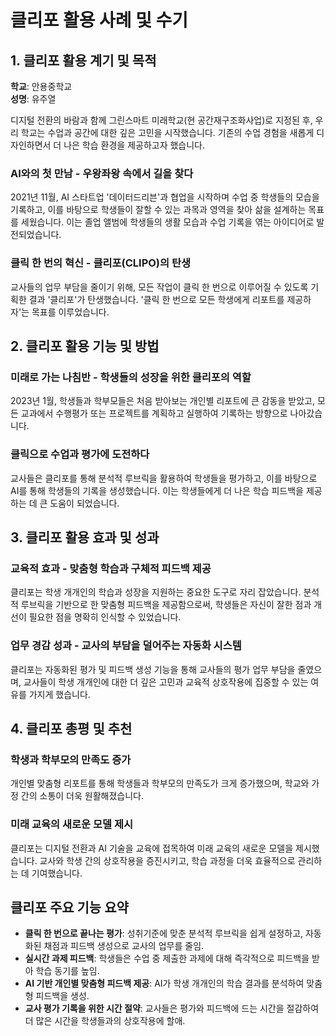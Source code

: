# 클리포 활용 사례 및 수기

## 1. 클리포 활용 계기 및 목적

**학교**: 안용중학교  
**성명**: 유주열

디지털 전환의 바람과 함께 그린스마트 미래학교(현 공간재구조화사업)로 지정된 후, 우리 학교는 수업과 공간에 대한 깊은 고민을 시작했습니다. 기존의 수업 경험을 새롭게 디자인하면서 더 나은 학습 환경을 제공하고자 했습니다.

### AI와의 첫 만남 - 우왕좌왕 속에서 길을 찾다

2021년 11월, AI 스타트업 '데이터드리븐'과 협업을 시작하며 수업 중 학생들의 모습을 기록하고, 이를 바탕으로 학생들이 잘할 수 있는 과목과 영역을 찾아 삶을 설계하는 목표를 세웠습니다. 이는 졸업 앨범에 학생들의 생활 모습과 수업 기록을 엮는 아이디어로 발전되었습니다.

### 클릭 한 번의 혁신 - 클리포(CLIPO)의 탄생

교사들의 업무 부담을 줄이기 위해, 모든 작업이 클릭 한 번으로 이루어질 수 있도록 기획한 결과 '클리포'가 탄생했습니다. '클릭 한 번으로 모든 학생에게 리포트를 제공하자'는 목표를 이루었습니다.

## 2. 클리포 활용 기능 및 방법

### 미래로 가는 나침반 - 학생들의 성장을 위한 클리포의 역할

2023년 1월, 학생들과 학부모들은 처음 받아보는 개인별 리포트에 큰 감동을 받았고, 모든 교과에서 수행평가 또는 프로젝트를 계획하고 실행하여 기록하는 방향으로 나아갔습니다.

### 클릭으로 수업과 평가에 도전하다

교사들은 클리포를 통해 분석적 루브릭을 활용하여 학생들을 평가하고, 이를 바탕으로 AI를 통해 학생들의 기록을 생성했습니다. 이는 학생들에게 더 나은 학습 피드백을 제공하는 데 큰 도움이 되었습니다.

## 3. 클리포 활용 효과 및 성과

### 교육적 효과 - 맞춤형 학습과 구체적 피드백 제공

클리포는 학생 개개인의 학습과 성장을 지원하는 중요한 도구로 자리 잡았습니다. 분석적 루브릭을 기반으로 한 맞춤형 피드백을 제공함으로써, 학생들은 자신이 잘한 점과 개선이 필요한 점을 명확히 인식할 수 있었습니다.

### 업무 경감 성과 - 교사의 부담을 덜어주는 자동화 시스템

클리포는 자동화된 평가 및 피드백 생성 기능을 통해 교사들의 평가 업무 부담을 줄였으며, 교사들이 학생 개개인에 대한 더 깊은 고민과 교육적 상호작용에 집중할 수 있는 여유를 가지게 했습니다.

## 4. 클리포 총평 및 추천

### 학생과 학부모의 만족도 증가

개인별 맞춤형 리포트를 통해 학생들과 학부모의 만족도가 크게 증가했으며, 학교와 가정 간의 소통이 더욱 원활해졌습니다.

### 미래 교육의 새로운 모델 제시

클리포는 디지털 전환과 AI 기술을 교육에 접목하여 미래 교육의 새로운 모델을 제시했습니다. 교사와 학생 간의 상호작용을 증진시키고, 학습 과정을 더욱 효율적으로 관리하는 데 기여했습니다.

## 클리포 주요 기능 요약

- **클릭 한 번으로 끝나는 평가**: 성취기준에 맞춘 분석적 루브릭을 쉽게 설정하고, 자동화된 채점과 피드백 생성으로 교사의 업무를 줄임.
- **실시간 과제 피드백**: 학생들은 수업 중 제출한 과제에 대해 즉각적으로 피드백을 받아 학습 동기를 높임.
- **AI 기반 개인별 맞춤형 피드백 제공**: AI가 학생 개개인의 학습 결과를 분석하여 맞춤형 피드백을 생성.
- **교사 평가 기록을 위한 시간 절약**: 교사들은 평가와 피드백에 드는 시간을 절감하여 더 많은 시간을 학생들과의 상호작용에 할애.
